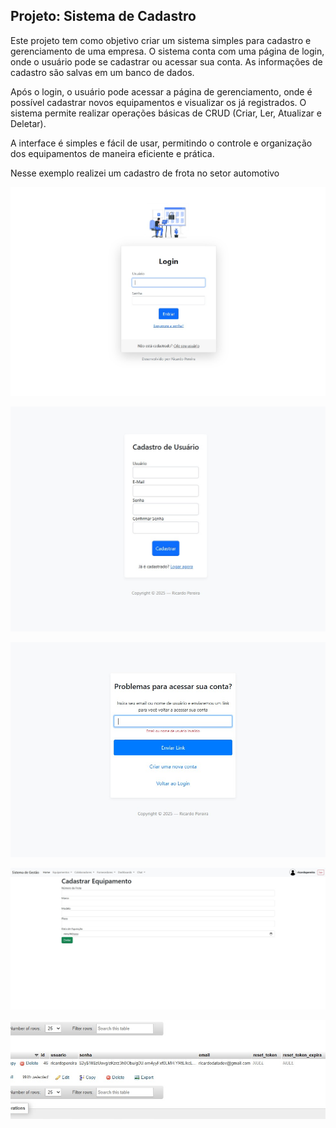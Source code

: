 ## Projeto: Sistema de Cadastro 

Este projeto tem como objetivo criar um sistema simples para cadastro e gerenciamento de uma empresa. O sistema conta com uma página de login, onde o usuário pode se cadastrar ou acessar sua conta. As informações de cadastro são salvas em um banco de dados.

Após o login, o usuário pode acessar a página de gerenciamento, onde é possível cadastrar novos equipamentos e visualizar os já registrados. O sistema permite realizar operações básicas de CRUD (Criar, Ler, Atualizar e Deletar).

A interface é simples e fácil de usar, permitindo o controle e organização dos equipamentos de maneira eficiente e prática. 

Nesse exemplo realizei um cadastro de frota no setor automotivo

![Minha Imagem](Login.jpg)

![Minha Imagem](Cadastro.jpg)

![Minha Imagem](forgot.jpg)

![Minha Imagem](cadastrofrota.jpg)

![Minha Imagem](registro.jpg)
